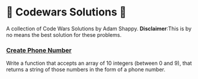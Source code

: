 # :cowboy_hat_face: Codewars Solutions :cowboy_hat_face:
A collection of Code Wars Solutions by Adam Shappy.
**Disclaimer**:This is by no means the best solution for these problems.

### [Create Phone Number](https://github.com/mrshappy0/codewars/blob/master/Create-Phone-Number.js)
Write a function that accepts an array of 10 integers (between 0 and 9), that returns a string of those numbers in the form of a phone number.